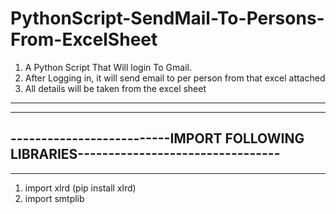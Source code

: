 # PythonScript-SendMail-To-Persons-From-ExcelSheet
1. A Python Script That Will login To Gmail.
2. After Logging in, it will send email to per person from that excel attached
3. All details will be taken from the excel sheet
-------------------------------------------------------------------------------------
-------------------------------------------------------------------------------------
--------------------------IMPORT FOLLOWING LIBRARIES---------------------------------
-------------------------------------------------------------------------------------
-------------------------------------------------------------------------------------
1. import xlrd (pip install xlrd)
2. import smtplib
